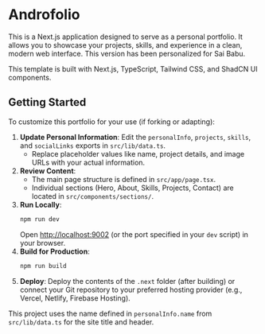 # Androfolio

This is a Next.js application designed to serve as a personal portfolio. It allows you to showcase your projects, skills, and experience in a clean, modern web interface. This version has been personalized for Sai Babu.

This template is built with Next.js, TypeScript, Tailwind CSS, and ShadCN UI components.

## Getting Started

To customize this portfolio for your use (if forking or adapting):

1.  **Update Personal Information**: Edit the `personalInfo`, `projects`, `skills`, and `socialLinks` exports in `src/lib/data.ts`.
    *   Replace placeholder values like name, project details, and image URLs with your actual information.
2.  **Review Content**: 
    *   The main page structure is defined in `src/app/page.tsx`.
    *   Individual sections (Hero, About, Skills, Projects, Contact) are located in `src/components/sections/`.
3.  **Run Locally**: 
    ```bash
    npm run dev
    ```
    Open [http://localhost:9002](http://localhost:9002) (or the port specified in your `dev` script) in your browser.
4.  **Build for Production**:
    ```bash
    npm run build
    ```
5.  **Deploy**: Deploy the contents of the `.next` folder (after building) or connect your Git repository to your preferred hosting provider (e.g., Vercel, Netlify, Firebase Hosting).

This project uses the name defined in `personalInfo.name` from `src/lib/data.ts` for the site title and header.
